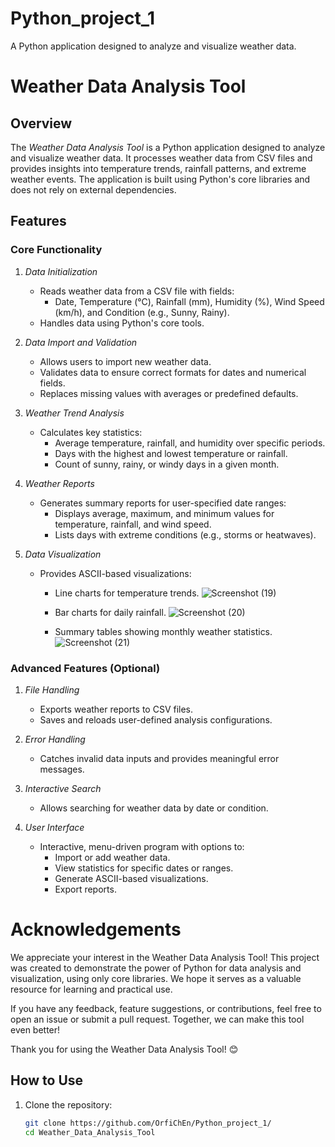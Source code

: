 # Python_project_1
A Python application designed to analyze and visualize weather data. 
# Weather Data Analysis Tool

## Overview

The *Weather Data Analysis Tool* is a Python application designed to analyze and visualize weather data. It processes weather data from CSV files and provides insights into temperature trends, rainfall patterns, and extreme weather events. The application is built using Python's core libraries and does not rely on external dependencies.

## Features

### Core Functionality
1. *Data Initialization*
   - Reads weather data from a CSV file with fields:
     - Date, Temperature (°C), Rainfall (mm), Humidity (%), Wind Speed (km/h), and Condition (e.g., Sunny, Rainy).
   - Handles data using Python's core tools.

2. *Data Import and Validation*
   - Allows users to import new weather data.
   - Validates data to ensure correct formats for dates and numerical fields.
   - Replaces missing values with averages or predefined defaults.

3. *Weather Trend Analysis*
   - Calculates key statistics:
     - Average temperature, rainfall, and humidity over specific periods.
     - Days with the highest and lowest temperature or rainfall.
     - Count of sunny, rainy, or windy days in a given month.

4. *Weather Reports*
   - Generates summary reports for user-specified date ranges:
     - Displays average, maximum, and minimum values for temperature, rainfall, and wind speed.
     - Lists days with extreme conditions (e.g., storms or heatwaves).

5. *Data Visualization*
   - Provides ASCII-based visualizations:
     - Line charts for temperature trends. ![Screenshot (19)](https://github.com/user-attachments/assets/fef9d83a-e3d1-49d9-b361-490b23077b7a)

     - Bar charts for daily rainfall. ![Screenshot (20)](https://github.com/user-attachments/assets/51605a31-900e-401c-8aae-c0e13899b0c3)

     - Summary tables showing monthly weather statistics. ![Screenshot (21)](https://github.com/user-attachments/assets/0cfa1722-a331-4ff5-9e94-6196a520e014)


### Advanced Features (Optional)
1. *File Handling*
   - Exports weather reports to CSV files.
   - Saves and reloads user-defined analysis configurations.

2. *Error Handling*
   - Catches invalid data inputs and provides meaningful error messages.

3. *Interactive Search*
   - Allows searching for weather data by date or condition.

4. *User Interface*
   - Interactive, menu-driven program with options to:
     - Import or add weather data.
     - View statistics for specific dates or ranges.
     - Generate ASCII-based visualizations.
     - Export reports.
# Acknowledgements
We appreciate your interest in the Weather Data Analysis Tool! This project was created to demonstrate the power of Python for data analysis and visualization, using only core libraries. We hope it serves as a valuable resource for learning and practical use.

If you have any feedback, feature suggestions, or contributions, feel free to open an issue or submit a pull request. Together, we can make this tool even better!

Thank you for using the Weather Data Analysis Tool! 😊
## How to Use

1. Clone the repository:
   ```bash
   git clone https://github.com/OrfiChEn/Python_project_1/
   cd Weather_Data_Analysis_Tool
